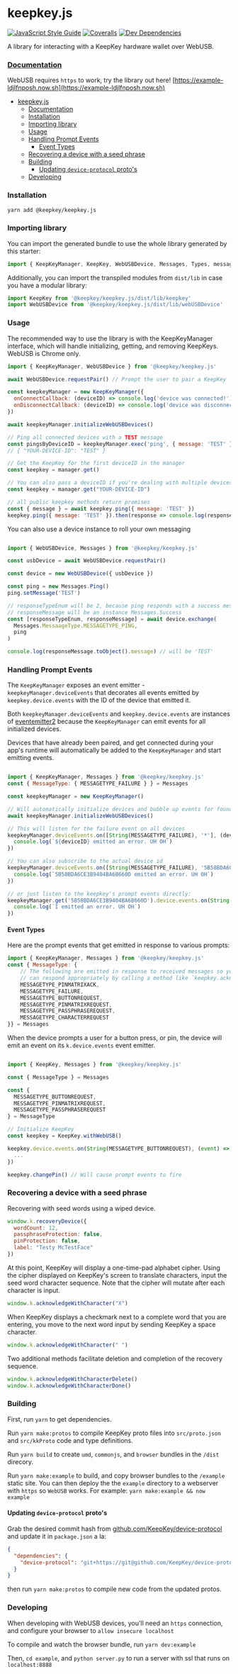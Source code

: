 # keepkey.js 

[![JavaScript Style Guide](https://img.shields.io/badge/code_style-standard-brightgreen.svg)](https://standardjs.com)
[![Coveralls](https://img.shields.io/coveralls/keepkey/keepkey.js.svg)](https://coveralls.io/github/keepkey/keepkey.js)
[![Dev Dependencies](https://david-dm.org/keepkey/keepkey.js/dev-status.svg)](https://david-dm.org/keepkey/keepkey.js?type=dev)

A library for interacting with a KeepKey hardware wallet over WebUSB.

### [Documentation](https://keepkey.github.io/keepkey.js/index.html)

WebUSB requires `https` to work, try the library out here! [https://example-ldjlfnposh.now.sh](https://example-ldjlfnposh.now.sh)

- [keepkey.js](#keepkeyjs)
    - [Documentation](#documentation)
    - [Installation](#installation)
    - [Importing library](#importing-library)
    - [Usage](#usage)
    - [Handling Prompt Events](#handling-prompt-events)
      - [Event Types](#event-types)
    - [Recovering a device with a seed phrase](#recovering-a-device-with-a-seed-phrase)
    - [Building](#building)
      - [Updating `device-protocol` proto's](#updating-device-protocol-protos)
    - [Developing](#developing)

### Installation

```bash
yarn add @keepkey/keepkey.js
```

### Importing library

You can import the generated bundle to use the whole library generated by this starter:

```javascript
import { KeepKeyManager, KeepKey, WebUSBDevice, Messages, Types, messageTypeRegistry, ... } from '@keepkey/keepkey.js'
```

Additionally, you can import the transpiled modules from `dist/lib` in case you have a modular library:

```javascript
import KeepKey from '@keepkey/keepkey.js/dist/lib/keepkey'
import WebUSBDevice from '@keepkey/keepkey.js/dist/lib/webUSBDevice'
```

### Usage

The recommended way to use the library is with the KeepKeyManager interface, which will handle initializing, getting, and removing KeepKeys. WebUSB is Chrome only.

```javascript
import { KeepKeyManager, WebUSBDevice } from '@keepkey/keepkey.js'

await WebUSBDevice.requestPair() // Prompt the user to pair a KeepKey

const keepkeyManager = new KeepKeyManager({
  onConnectCallback: (deviceID) => console.log('device was connected!'), // These callbacks only work with webUSB at the moment
  onDisconnectCallback: (deviceID) => console.log('device was disconnected!') 
})

await keepkeyManager.initializeWebUSBDevices()

// Ping all connected devices with a TEST message
const pingsByDeviceID = keepkeyManager.exec('ping', { message: 'TEST' })
// { "YOUR-DEVICE-ID": "TEST" }

// Get the KeepKey for the first deviceID in the manager
const keepkey = manager.get()

// You can also pass a deviceID if you're dealing with multiple devices
const keepkey = manager.get("YOUR-DEVICE-ID")

// all public keepkey methods return promises
const { message } = await keepkey.ping({ message: 'TEST' }) 
keepkey.ping({ message: 'TEST' }).then(response => console.log(response.message))
```

You can also use a device instance to roll your own messaging

```javascript

import { WebUSBDevice, Messages } from '@keepkey/keepkey.js'

const usbDevice = await WebUSBDevice.requestPair()

const device = new WebUSBDevice({ usbDevice })

const ping = new Messages.Ping()
ping.setMessage('TEST')

// responseTypeEnum will be 2, because ping responds with a success message
// responseMessage will be an instance Messages.Success
const [responseTypeEnum, responseMessage] = await device.exchange(
  Messages.MessaageType.MESSAGETYPE_PING,
  ping
)

console.log(responseMessage.toObject().message) // will be 'TEST'

```

### Handling Prompt Events

The `KeepKeyManager` exposes an event emitter - `keepkeyManager.deviceEvents` that decorates all events emitted by `keepkey.device.events` with the ID of the device that emitted it.

Both `keepkeyManager.deviceEvents` and `keepkey.device.events` are instances of [eventemitter2](https://www.npmjs.com/package/eventemitter2) because the `KeepKeyManager` can emit events for all initialized devices.

Devices that have already been paired, and get connected during your app's runtime will automatically be added to the `KeepKeyManager` and start emitting events.

```javascript

import { KeepKeyManager, Messages } from '@keepkey/keepkey.js'
const { MessageType: { MESSAGETYPE_FAILURE } } = Messages

const keepkeyManager = new KeepKeyManager()

// Will automatically initialize devices and bubble up events for found devices
await keepkeyManager.initializeWebUSBDevices()

// This will listen for the failure event on all devices
keepkeyManager.deviceEvents.on([String(MESSAGETYPE_FAILURE), '*'], (deviceID, ...args) => {
  console.log(`${deviceID} emitted an error. UH OH`)
})

// You can also subscribe to the actual device id
keepkeyManager.deviceEvents.on([String(MESSAGETYPE_FAILURE), '5B58BDA6CE3B9404BA6B660D'], (deviceID, ...args) => {
  console.log(`5B58BDA6CE3B9404BA6B660D emitted an error. UH OH`)
})

// or just listen to the keepkey's prompt events directly:
keepkeyManager.get('5B58BDA6CE3B9404BA6B660D').device.events.on(String(MESSAGETYPE_FAILURE), (deviceID, ...args) => {
  console.log(`I emitted an error. UH OH`)
})

```

#### Event Types

Here are the prompt events that get emitted in response to various prompts:

```javascript
import { KeepKeyManager, Messages } from '@keepkey/keepkey.js'
const { MessageType: {
    // The following are emitted in response to received messages so your application
    // can respond appropriately by calling a method like `keepkey.acknowledgeWinPin()`
    MESSAGETYPE_PINMATRIXACK,
    MESSAGETYPE_FAILURE,
    MESSAGETYPE_BUTTONREQUEST,
    MESSAGETYPE_PINMATRIXREQUEST,
    MESSAGETYPE_PASSPHRASEREQUEST,
    MESSAGETYPE_CHARACTERREQUEST
}} = Messages

```

When the device prompts a user for a button press, or pin, the device will emit an event on its `k.device.events` event emitter.

```javascript

import { KeepKey, Messages } from '@keepkey/keepkey.js'

const { MessageType } = Messages

const {
  MESSAGETYPE_BUTTONREQUEST,
  MESSAGETYPE_PINMATRIXREQUEST,
  MESSAGETYPE_PASSPHRASEREQUEST
} = MessageType

// Initialize KeepKey
const keepkey = KeepKey.withWebUSB()

keepkey.device.events.on(String(MESSAGETYPE_BUTTONREQUEST), (event) => {
  ...
})

keepkey.changePin() // Will cause prompt events to fire

```

### Recovering a device with a seed phrase

Recovering with seed words using a wiped device.
```javascript
window.k.recoveryDevice({
  wordCount: 12,
  passphraseProtection: false,
  pinProtection: false,
  label: "Testy McTestFace"
})
```

At this point, KeepKey will display a one-time-pad alphabet cipher.
Using the cipher displayed on KeepKey's screen to translate characters,
input the seed word character sequence. Note that the cipher will mutate
after each character is input.
```javascript
window.k.acknowledgeWithCharacter("X")
```

When KeepKey displays a checkmark next to a complete word that you are entering,
you move to the next word input by sending KeepKey a space character.
```javascript
window.k.acknowledgeWithCharacter(" ")
```

Two additional methods facilitate deletion and completion of the
recovery sequence.
```javascript
window.k.acknowledgeWithCharacterDelete()
window.k.acknowledgeWithCharacterDone()
```

### Building

First, run `yarn` to get dependencies.

Run `yarn make:protos` to compile KeepKey proto files into `src/proto.json` and `src/kkProto` code and type definitions.

Run `yarn build` to create `umd`, `commonjs`, and `browser` bundles in the `/dist` direcory.

Run `yarn make:example` to build, and copy browser bundles to the `/example` static site. You can then deploy the the `example` directory to a webserver with `https` so `WebUSB` works. For example: `yarn make:example && now example`

#### Updating `device-protocol` proto's

Grab the desired commit hash from [github.com/KeepKey/device-protocol](github.com/KeepKey/device-protocol) and update it in `package.json` a la:

```json
{
  "dependencies": {
    "device-protocol": "git+https://git@github.com/KeepKey/device-protocol.git#4ee29339fb8a9c916bcba9079aebd5254a16df08",
  }
}
```

then run `yarn make:protos` to compile new code from the updated protos.

### Developing

When developing with WebUSB devices, you'll need an `https` connection, and configure your browser to `allow insecure localhost`

To compile and watch the browser bundle, run `yarn dev:example`

Then, `cd example`, and `python server.py` to run a server with ssl that runs on  `localhost:8888`
